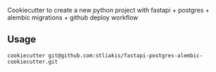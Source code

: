 Cookiecutter to create a new python project with fastapi + postgres + alembic migrations + github deploy workflow

## Usage

```shell
cookiecutter git@github.com:stliakis/fastapi-postgres-alembic-cookiecutter.git
```

